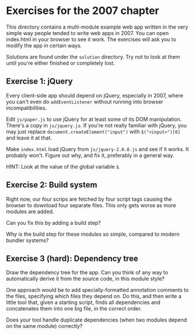 # Exercises for the 2007 chapter

This directory contains a multi-module example web app written in the
very simple way people tended to write web apps in 2007. You can open
index.html in your browser to see it work. The exercises will ask you
to modify the app in certain ways.

Solutions are found under the `solution` directory. Try not to look at
them until you're either finished or completely lost.

## Exercise 1: jQuery

Every client-side app should depend on jQuery, especially in 2007,
where you can't even do `addEventListener` without running into
browser incompatibilities.

Edit `js/paper.js` to use jQuery for at least some of its DOM
manipulation. There's a copy in `js/jquery.js`. If you're not really
familiar with jQuery, you may just replace
`document.createElement("input")` with `$("<input>")[0]` and leave it
at that.

Make `index.html` load jQuery from `js/jquery-2.0.0.js` and see if it
works. It probably won't. Figure out why, and fix it, preferably in a
general way.

HINT: Look at the value of the global variable `$`.

## Exercise 2: Build system

Right now, our four scrips are fetched by four script tags causing the
browser to download four separate files. This only gets worse as more
modules are added.

Can you fix this by adding a build step?

Why is the build step for these modules so simple, compared to modern
bundler systems?

## Exercise 3 (hard): Dependency tree

Draw the dependency tree for the app. Can you think of any way to
automatically derive it from the source code, in this module style?

One approach would be to add specially-formatted annotation comments
to the files, specifying which files they depend on. Do this, and then
write a little tool that, given a starting script, finds all
dependencies and concatenates them into one big file, in the correct
order.

Does your tool handle duplicate dependencies (when two modules depend
on the same module) correctly?
